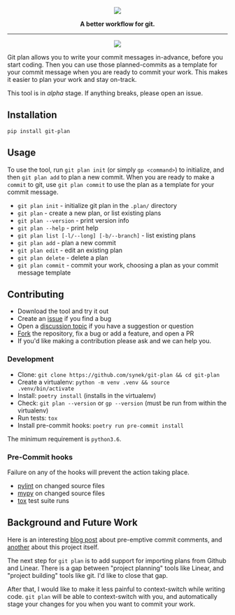 <p align="center">
  <img src="https://user-images.githubusercontent.com/9436784/110315084-a7e39f80-8000-11eb-8a14-3799c7e2cfd3.png">
</p>
<p align="center">
  <b>A better workflow for git.</b>
</p>
<hr></hr>
<p align="center">
  <img src="https://github.com/synek/git-plan/workflows/Full%20Tests/badge.svg">
</p>

Git plan allows you to write your commit messages in-advance, before you start coding. Then you can use those planned-commits as a template for your commit message when you are ready to commit your work. This makes it easier to plan your work and stay on-track.

This tool is in *alpha* stage. If anything breaks, please open an issue.

## Installation

`pip install git-plan`

## Usage
To use the tool, run `git plan init` (or simply `gp <command>`) to initialize, and then `git plan add` to plan a new commit. When you are ready to make a `commit` to git, use `git plan commit` to use the plan as a template for your commit message.

* `git plan init` - initialize git plan in the `.plan/` directory
* `git plan` - create a new plan, or list existing plans
* `git plan --version` - print version info
* `git plan --help` - print help
* `git plan list [-l/--long] [-b/--branch]` - list existing plans
* `git plan add` - plan a new commit
* `git plan edit` - edit an existing plan
* `git plan delete` - delete a plan
* `git plan commit` - commit your work, choosing a plan as your commit message template

## Contributing

* Download the tool and try it out
* Create an [issue](https://github.com/synek/git-plan/issues) if you find a bug
* Open a [discussion topic](https://github.com/synek/git-plan/discussions) if you have a suggestion or question
* [Fork](https://guides.github.com/activities/forking/) the repository, fix a bug or add a feature, and open a PR
* If you'd like making a contribution please ask and we can help you.

### Development

* Clone: `git clone https://github.com/synek/git-plan && cd git-plan`
* Create a virtualenv: `python -m venv .venv && source .venv/bin/activate`
* Install: `poetry install`  (installs in the virtualenv)
* Check: `git plan --version` or `gp --version`  (must be run from within the virtualenv)
* Run tests: `tox`
* Install pre-commit hooks: `poetry run pre-commit install`

The minimum requirement is `python3.6`.

### Pre-Commit hooks

Failure on any of the hooks will prevent the action taking place.

* [pylint](https://pylint.org/) on changed source files
* [mypy](http://mypy-lang.org/) on changed source files
* [tox](https://tox.readthedocs.io/en/latest/) test suite runs

## Background and Future Work
Here is an interesting [blog post](https://arialdomartini.wordpress.com/2012/09/03/pre-emptive-commit-comments/) about pre-emptive commit comments, and [another](https://rory.bio/posts/git-plan) about this project itself.

The next step for `git plan` is to add support for importing plans from Github and Linear. There is a gap between "project planning" tools like Linear, and "project building" tools like git. I'd like to close that gap.

After that, I would like to make it less painful to context-switch while writing code. `git plan` will be able to context-switch with you, and automatically stage your changes for you when you want to commit your work.
